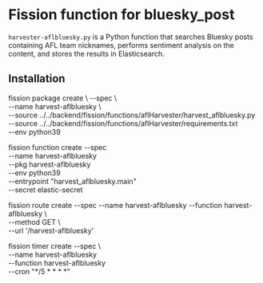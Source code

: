 # Fission function for bluesky_post

`harvester-aflbluesky.py` is a Python function that searches Bluesky posts containing AFL team nicknames, performs sentiment analysis on the content, and stores the results in Elasticsearch.

## Installation

fission package create \                                    --spec \                   
  --name harvest-aflbluesky \    
  --source ../../backend/fission/functions/aflHarvester/harvest_aflbluesky.py \
  --source ../../backend/fission/functions/aflHarvester/requirements.txt \
  --env python39

fission function create --spec \
  --name harvest-aflbluesky \
  --pkg harvest-aflbluesky \
  --env python39 \
  --entrypoint "harvest_aflbluesky.main" \
  --secret elastic-secret

fission route create --spec --name harvest-aflbluesky --function harvest-aflbluesky \                            
  --method GET \                 
  --url '/harvest-aflbluesky'
  
fission timer create --spec \             
  --name harvest-aflbluesky \
  --function harvest-aflbluesky \
  --cron "*/5 * * * *"